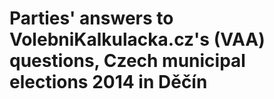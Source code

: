 # Parties' answers to VolebniKalkulacka.cz's (VAA) questions, Czech municipal elections 2014 in Děčín